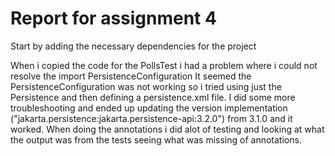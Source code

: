 # Report for assignment 4

Start by adding the necessary dependencies for the project

When i copied the code for the PollsTest i had a problem where i could not resolve the import PersistenceConfiguration
It seemed the PersistenceConfiguration was not working so i tried using just the Persistence and then defining a persistence.xml file. I did some more troubleshooting and ended up updating the version implementation ("jakarta.persistence:jakarta.persistence-api:3.2.0") from 3.1.0 and it worked.
When doing the annotations i did alot of testing and looking at what the output was from the tests seeing what was missing of annotations.
